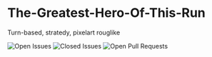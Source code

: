 # The-Greatest-Hero-Of-This-Run
Turn-based, stratedy, pixelart rouglike

![Open Issues](https://img.shields.io/github/issues-raw/MountainCat1/The-Greatest-Hero-Of-This-Run.svg)
![Closed Issues](https://img.shields.io/github/issues-closed-raw/MountainCat1/The-Greatest-Hero-Of-This-Run.svg)
![Open Pull Requests](https://img.shields.io/github/issues-pr-raw/MountainCat1/The-Greatest-Hero-Of-This-Run.svg)
